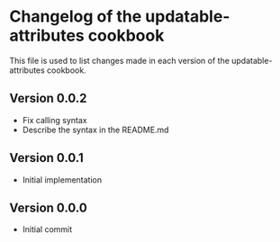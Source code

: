 # Changelog of the updatable-attributes cookbook

This file is used to list changes made in each version of the updatable-attributes cookbook.

## Version 0.0.2
- Fix calling syntax
- Describe the syntax in the README.md

## Version 0.0.1
- Initial implementation

## Version 0.0.0
- Initial commit
